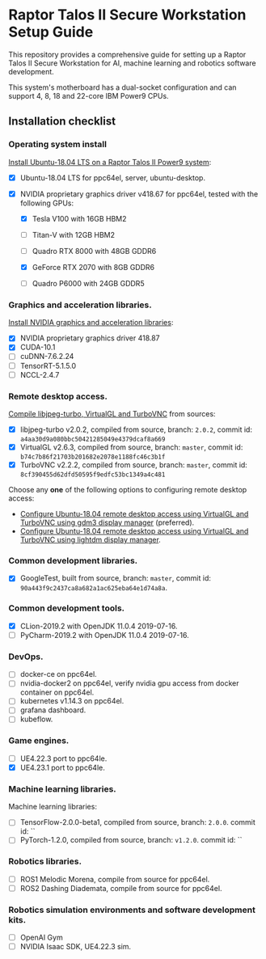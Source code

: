 # Raptor Talos II Secure Workstation Setup Guide

This repository provides a comprehensive guide for setting up a Raptor Talos II Secure Workstation for AI, machine learning and robotics software development.

This system's motherboard has a dual-socket configuration and can support 4, 8, 18 and 22-core IBM Power9 CPUs.

## Installation checklist

### Operating system install

[Install Ubuntu-18.04 LTS on a Raptor Talos II Power9 system](./ubuntu/ubuntu-18.04-install-power9-raptor-talos-ii.md):
- [x] Ubuntu-18.04 LTS for ppc64el, server, ubuntu-desktop.
- [x] NVIDIA proprietary graphics driver v418.67 for ppc64el, tested with the following GPUs:

  - [x] Tesla V100 with 16GB HBM2
  - [ ] Titan-V with 12GB HBM2
  - [ ] Quadro RTX 8000 with 48GB GDDR6
  - [x] GeForce RTX 2070 with 8GB GDDR6
  - [ ] Quadro P6000 with 24GB GDDR5


### Graphics and acceleration libraries.

[Install NVIDIA graphics and acceleration libraries](./ubuntu-18.04-install-power9-raptor-talos-ii-nvidia-graphics-cuda-cudnn-tensorrt.md):
- [x] NVIDIA proprietary graphics driver 418.87
- [x] CUDA-10.1
- [ ] cuDNN-7.6.2.24
- [ ] TensorRT-5.1.5.0
- [ ] NCCL-2.4.7

### Remote desktop access.

[Compile libjpeg-turbo, VirtualGL and TurboVNC](./ubuntu/ubuntu-18.04-compile-libjpeg-turbo-virtualgl-turbovnc.md) from sources:
- [x] libjpeg-turbo v2.0.2, compiled from source, branch: `2.0.2`, commit id: `a4aa30d9a080bbc50421285049e4379dcaf8a669`
- [x] VirtualGL v2.6.3, compiled from source, branch: `master`, commit id: `b74c7b86f21703b201682e2078e1188fc46c3b1f`
- [x] TurboVNC v2.2.2, compiled from source, branch: `master`, commit id: `8cf390455d62dfd50595f9edfc53bc1349a4c481`

Choose any **one** of the following options to configuring remote desktop access:
- [Configure Ubuntu-18.04 remote desktop access using VirtualGL and TurboVNC using gdm3 display manager](./ubuntu/ubuntu-18.04-configure-virtualgl-turbovnc-gdm3.md) (preferred).
- [Configure Ubuntu-18.04 remote desktop access using VirtualGL and TurboVNC using lightdm display manager](./ubuntu/ubuntu-18.04-configure-virtualgl-turbovnc-lightdm.md).

### Common development libraries.

- [x] GoogleTest, built from source, branch: `master`, commit id: `90a443f9c2437ca8a682a1ac625eba64e1d74a8a`.

### Common development tools.

- [x] CLion-2019.2 with OpenJDK 11.0.4 2019-07-16.
- [ ] PyCharm-2019.2 with OpenJDK 11.0.4 2019-07-16.

### DevOps.

- [ ] docker-ce on ppc64el.
- [ ] nvidia-docker2 on ppc64el, verify nvidia gpu access from docker container on ppc64el.
- [ ] kubernetes v1.14.3 on ppc64el.
- [ ] grafana dashboard.
- [ ] kubeflow.

### Game engines.

- [ ] UE4.22.3 port to ppc64le.
- [x] UE4.23.1 port to ppc64le.

### Machine learning libraries.

Machine learning libraries:
- [ ] TensorFlow-2.0.0-beta1, compiled from source, branch: `2.0.0`. commit id: ``
- [ ] PyTorch-1.2.0, compiled from source, branch: `v1.2.0`. commit id: ``

### Robotics libraries.

- [ ] ROS1 Melodic Morena, compile from source for ppc64el.
- [ ] ROS2 Dashing Diademata, compile from source for ppc64el.

### Robotics simulation environments and software development kits.

- [ ] OpenAI Gym
- [ ] NVIDIA Isaac SDK, UE4.22.3 sim.
